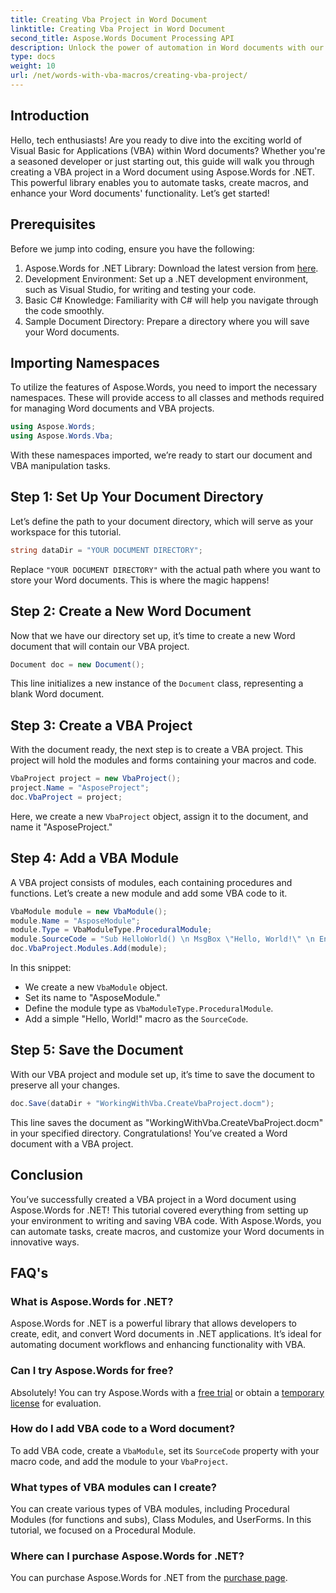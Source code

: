 ```yaml
---
title: Creating Vba Project in Word Document
linktitle: Creating Vba Project in Word Document
second_title: Aspose.Words Document Processing API
description: Unlock the power of automation in Word documents with our comprehensive guide on creating VBA projects using Aspose.Words for .NET. This step-by-step tutorial guide.
type: docs
weight: 10
url: /net/words-with-vba-macros/creating-vba-project/
---
```

## Introduction

Hello, tech enthusiasts! Are you ready to dive into the exciting world of Visual Basic for Applications (VBA) within Word documents? Whether you're a seasoned developer or just starting out, this guide will walk you through creating a VBA project in a Word document using Aspose.Words for .NET. This powerful library enables you to automate tasks, create macros, and enhance your Word documents' functionality. Let’s get started!

## Prerequisites

Before we jump into coding, ensure you have the following:

1. Aspose.Words for .NET Library: Download the latest version from [here](https://releases.aspose.com/words/net/).
2. Development Environment: Set up a .NET development environment, such as Visual Studio, for writing and testing your code.
3. Basic C# Knowledge: Familiarity with C# will help you navigate through the code smoothly.
4. Sample Document Directory: Prepare a directory where you will save your Word documents.

## Importing Namespaces

To utilize the features of Aspose.Words, you need to import the necessary namespaces. These will provide access to all classes and methods required for managing Word documents and VBA projects.

```csharp
using Aspose.Words;
using Aspose.Words.Vba;
```

With these namespaces imported, we’re ready to start our document and VBA manipulation tasks.

## Step 1: Set Up Your Document Directory

Let’s define the path to your document directory, which will serve as your workspace for this tutorial.

```csharp
string dataDir = "YOUR DOCUMENT DIRECTORY";
```

Replace `"YOUR DOCUMENT DIRECTORY"` with the actual path where you want to store your Word documents. This is where the magic happens!

## Step 2: Create a New Word Document

Now that we have our directory set up, it’s time to create a new Word document that will contain our VBA project.

```csharp
Document doc = new Document();
```

This line initializes a new instance of the `Document` class, representing a blank Word document.

## Step 3: Create a VBA Project

With the document ready, the next step is to create a VBA project. This project will hold the modules and forms containing your macros and code.

```csharp
VbaProject project = new VbaProject();
project.Name = "AsposeProject";
doc.VbaProject = project;
```

Here, we create a new `VbaProject` object, assign it to the document, and name it "AsposeProject."

## Step 4: Add a VBA Module

A VBA project consists of modules, each containing procedures and functions. Let’s create a new module and add some VBA code to it.

```csharp
VbaModule module = new VbaModule();
module.Name = "AsposeModule";
module.Type = VbaModuleType.ProceduralModule;
module.SourceCode = "Sub HelloWorld() \n MsgBox \"Hello, World!\" \n End Sub";
doc.VbaProject.Modules.Add(module);
```

In this snippet:
- We create a new `VbaModule` object.
- Set its name to "AsposeModule."
- Define the module type as `VbaModuleType.ProceduralModule`.
- Add a simple "Hello, World!" macro as the `SourceCode`.

## Step 5: Save the Document

With our VBA project and module set up, it’s time to save the document to preserve all your changes.

```csharp
doc.Save(dataDir + "WorkingWithVba.CreateVbaProject.docm");
```

This line saves the document as "WorkingWithVba.CreateVbaProject.docm" in your specified directory. Congratulations! You’ve created a Word document with a VBA project.

## Conclusion

You’ve successfully created a VBA project in a Word document using Aspose.Words for .NET! This tutorial covered everything from setting up your environment to writing and saving VBA code. With Aspose.Words, you can automate tasks, create macros, and customize your Word documents in innovative ways.

## FAQ's

### What is Aspose.Words for .NET?
Aspose.Words for .NET is a powerful library that allows developers to create, edit, and convert Word documents in .NET applications. It’s ideal for automating document workflows and enhancing functionality with VBA.

### Can I try Aspose.Words for free?
Absolutely! You can try Aspose.Words with a [free trial](https://releases.aspose.com/) or obtain a [temporary license](https://purchase.aspose.com/temporary-license/) for evaluation.

### How do I add VBA code to a Word document?
To add VBA code, create a `VbaModule`, set its `SourceCode` property with your macro code, and add the module to your `VbaProject`.

### What types of VBA modules can I create?
You can create various types of VBA modules, including Procedural Modules (for functions and subs), Class Modules, and UserForms. In this tutorial, we focused on a Procedural Module.

### Where can I purchase Aspose.Words for .NET?
You can purchase Aspose.Words for .NET from the [purchase page](https://purchase.aspose.com/buy).
